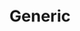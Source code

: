 ---
layout: post
title: Generic
description: Lorem ipsum dolor est
image: assets/images/pic11.jpg
nav-menu: true
---